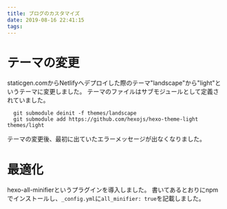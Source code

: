 ```yaml
---
title: ブログのカスタマイズ
date: 2019-08-16 22:41:15
tags:
---
```

# テーマの変更
staticgen.comからNetlifyヘデプロイした際のテーマ"landscape"から"light"というテーマに変更しました。
テーマのファイルはサブモジュールとして定義されていました。

```
  git submodule deinit -f themes/landscape
  git submodule add https://github.com/hexojs/hexo-theme-light themes/light
```

テーマの変更後、最初に出ていたエラーメッセージが出なくなりました。

# 最適化
hexo-all-minifierというプラグインを導入しました。
書いてあるとおりにnpmでインストールし、```_config.yml```に```all_minifier: true```を記載しました。
